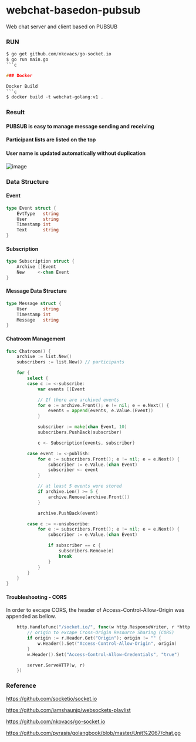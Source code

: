 # webchat-basedon-pubsub
Web chat server and client based on PUBSUB

### RUN
```c
$ go get github.com/nkovacs/go-socket.io 
$ go run main.go
```c

### Docker

Docker Build
```c
$ docker build -t webchat-golang:v1 .
```

### Result
#### PUBSUB is easy to manage message sending and receiving
#### Participant lists are listed on the top
#### User name is updated automatically without duplication

![image](https://user-images.githubusercontent.com/52392004/82474512-1e60f080-9b06-11ea-93e5-404a20c1542f.png)


### Data Structure

#### Event 
```go
type Event struct {
	EvtType   string
	User      string
	Timestamp int
	Text      string
}
```

#### Subscription
```go
type Subscription struct {
	Archive []Event
	New     <-chan Event
}
```

#### Message Data Structure
```go
type Message struct {
	User      string
	Timestamp int
	Message   string
}
```


#### Chatroom Management
```go
func Chatroom() {
	archive := list.New()
	subscribers := list.New() // participants

	for {
		select {
		case c := <-subscribe:
			var events []Event

			// If there are archived events
			for e := archive.Front(); e != nil; e = e.Next() {
				events = append(events, e.Value.(Event))
			}

			subscriber := make(chan Event, 10)
			subscribers.PushBack(subscriber)

			c <- Subscription{events, subscriber}

		case event := <-publish:
			for e := subscribers.Front(); e != nil; e = e.Next() {
				subscriber := e.Value.(chan Event)
				subscriber <- event
			}

			// at least 5 events were stored
			if archive.Len() >= 5 {
				archive.Remove(archive.Front())
			}

			archive.PushBack(event)

		case c := <-unsubscribe:
			for e := subscribers.Front(); e != nil; e = e.Next() {
				subscriber := e.Value.(chan Event)

				if subscriber == c {
					subscribers.Remove(e)
					break
				}
			}
		}
	}
}
```

#### Troubleshooting - CORS
In order to excape CORS, the header of Access-Control-Allow-Origin was appended as bellow.

```go
    http.HandleFunc("/socket.io/", func(w http.ResponseWriter, r *http.Request) {
		// origin to excape Cross-Origin Resource Sharing (CORS)
		if origin := r.Header.Get("Origin"); origin != "" {
			w.Header().Set("Access-Control-Allow-Origin", origin)
		}
		w.Header().Set("Access-Control-Allow-Credentials", "true")

		server.ServeHTTP(w, r)
	})
```

### Reference

https://github.com/socketio/socket.io

https://github.com/iamshaunjp/websockets-playlist

https://github.com/nkovacs/go-socket.io

https://github.com/pyrasis/golangbook/blob/master/Unit%2067/chat.go
